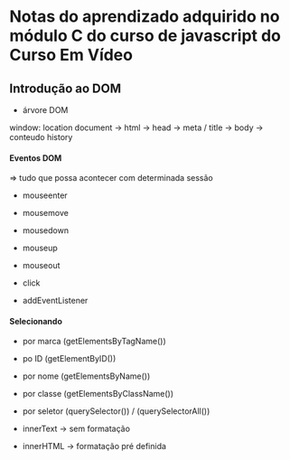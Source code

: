 # Notas do aprendizado adquirido no módulo C do curso de javascript do Curso Em Vídeo

## Introdução ao DOM
- árvore DOM

window:
location
document -> html -> head -> meta / title
                 -> body -> conteudo
history

#### Eventos DOM
=> tudo que possa acontecer com determinada sessão

- mouseenter
- mousemove
- mousedown
- mouseup
- mouseout
- click

- addEventListener

#### Selecionando
- por marca (getElementsByTagName())
- po ID (getElementByID())
- por nome (getElementsByName())
- por classe (getElementsByClassName())
- por seletor (querySelector()) / (querySelectorAll())

- innerText -> sem formatação
- innerHTML -> formatação pré definida